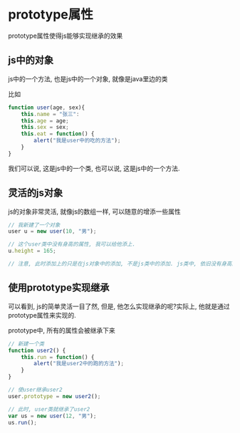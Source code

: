 # prototype属性

prototype属性使得js能够实现继承的效果

## js中的对象

js中的一个方法, 也是js中的一个对象, 就像是java里边的类

比如

```js
function user(age, sex){
    this.name = "张三":
    this.age = age;
    this.sex = sex;
    this.eat = function() {
        alert("我是user中的吃的方法");
    }
}
```

我们可以说, 这是js中的一个类, 也可以说, 这是js中的一个方法.

## 灵活的js对象

js的对象非常灵活, 就像js的数组一样, 可以随意的增添一些属性

```js
// 我新建了一个对象
user u = new user(10, "男");

// 这个user类中没有身高的属性, 我可以给他添上.
u.height = 165;

// 注意, 此时添加上的只是在js对象中的添加, 不是js类中的添加. js类中, 依旧没有身高的属性.
```

## 使用prototype实现继承

可以看到, js的简单灵活一目了然, 但是, 他怎么实现继承的呢?实际上, 他就是通过prototype属性来实现的.

prototype中, 所有的属性会被继承下来

```js
// 新建一个类
function user2() {
    this.run = function() {
        alert("我是user2中的跑的方法");
    }
}

// 使user继承user2
user.prototype = new user2();

// 此时, user类就继承了user2
var us = new user(12, "男");
us.run();
```

